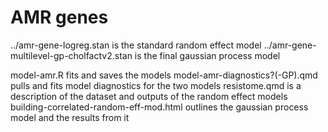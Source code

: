 # AMR genes

../amr-gene-logreg.stan is the standard random effect model
../amr-gene-multilevel-gp-cholfactv2.stan is the final gaussian process model

model-amr.R fits and saves the models
model-amr-diagnostics?(-GP).qmd pulls and fits model diagnostics for the two
models
resistome.qmd is a description of the dataset and outputs of the random effect
models
building-correlated-random-eff-mod.html outlines the gaussian process model and
the results from it
